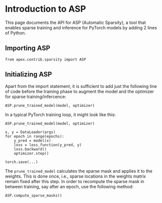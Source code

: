 # Introduction to ASP

This page documents the API for ASP (Automatic Sparsity), a tool that enables sparse training and inference for PyTorch models by adding 2 lines of Python.

## Importing ASP
```
from apex.contrib.sparsity import ASP
```

## Initializing ASP

Apart from the import statement, it is sufficient to add just the following line of code before the training phase to augment the model and the optimizer for sparse training/infercence:
```
ASP.prune_trained_model(model, optimizer)
```

In a typical PyTorch training loop, it might look like this:

```
ASP.prune_trained_model(model, optimizer)

x, y = DataLoader(args)
for epoch in range(epochs):
    y_pred = model(x)
    loss = loss_function(y_pred, y)
    loss.backward()
    optimizer.step()

torch.save(...)
```
The `prune_trained_model` calculates the sparse mask and applies it to the weights. This is done once, i.e., sparse locations in the weights matrix remain fixed after this step. In order to recompute the sparse mask in between training, say after an epoch, use the following method:

```
ASP.compute_sparse_masks()
```
